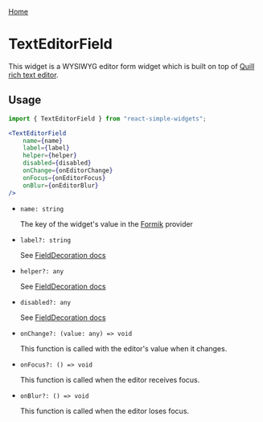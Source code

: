 [Home](../../../README.md)

# TextEditorField

This widget is a WYSIWYG editor form widget which is built on top of [Quill rich text editor](https://quilljs.com/).

## Usage

```jsx
import { TextEditorField } from "react-simple-widgets";

<TextEditorField
    name={name}
    label={label}
    helper={helper}
    disabled={disabled}
    onChange={onEditorChange}
    onFocus={onEditorFocus}
    onBlur={onEditorBlur}
/>
```

-   `name: string`

    The key of the widget's value in the [Formik](https://jaredpalmer.com/formik/) provider

- `label?: string`

  See [FieldDecoration docs](../field-decoration/field-decoration-usage.md)

- `helper?: any`

  See [FieldDecoration docs](../field-decoration/field-decoration-usage.md)

-   `disabled?: any`

    See [FieldDecoration docs](../field-decoration/field-decoration-usage.md)

-   `onChange?: (value: any) => void`

    This function is called with the editor's value when it changes.
    
-   `onFocus?: () => void`

    This function is called when the editor receives focus.
    
-   `onBlur?: () => void`

    This function is called when the editor loses focus.
